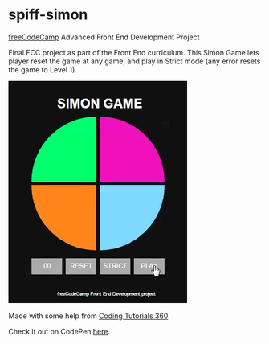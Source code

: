 # spiff-simon

 
<a href="https://freecodecamp.com">freeCodeCamp</a> Advanced Front End Development Project
 
Final FCC project as part of the Front End curriculum.
This Simon Game lets player reset the game at any game, and play in Strict mode (any error resets the game to Level 1).

![Screen Capture](https://github.com/usaspiff/spiff-simon/blob/master/spiff_fcc_simon.gif)

Made with some help from <a href="https://www.youtube.com/user/pizzapokerguy87">Coding Tutorials 360</a>.

Check it out on CodePen <a href="https://codepen.io/usaspiff/full/XRYNNp/">here</a>.

